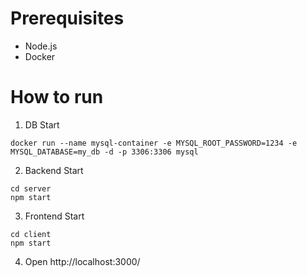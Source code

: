 # Prerequisites

- Node.js
- Docker

# How to run

1. DB Start

```
docker run --name mysql-container -e MYSQL_ROOT_PASSWORD=1234 -e MYSQL_DATABASE=my_db -d -p 3306:3306 mysql
```

2. Backend Start

```
cd server 
npm start
```

3. Frontend Start

```
cd client 
npm start
```

4. Open http://localhost:3000/
